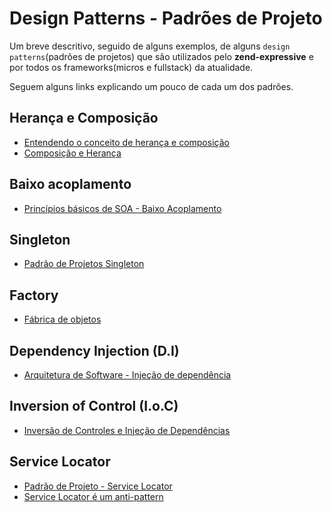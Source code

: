 # Design Patterns - Padrões de Projeto
Um breve descritivo, seguido de alguns exemplos, de alguns `design patterns`(padrões de projetos) que são utilizados pelo __zend-expressive__ e por todos os frameworks(micros e fullstack) da atualidade.

Seguem alguns links explicando um pouco de cada um dos padrões.

## Herança e Composição 
* [Entendendo o conceito de herança e composição](http://www.devmedia.com.br/entendendo-o-conceito-de-heranca-e-composicao/25456)
* [Composição e Herança](http://www.aprendajavafacil.com.br/portal/index.php/artigos/sobre-o-java/construcao-de-programas/composicao-e-heranca)

## Baixo acoplamento
* [Princípios básicos de SOA - Baixo Acoplamento](http://sensedia.com/blog/soa/principios-basicos-de-soa-baixo-acoplamento/)

## Singleton
* [Padrão de Projetos Singleton](http://pt.slideshare.net/wendelmoreira/padro-de-padrao-singleton)

## Factory
* [Fábrica de objetos](https://brizeno.wordpress.com/category/padroes-de-projeto/factory-method/)

## Dependency Injection (D.I)
* [Arquitetura de Software - Injeção de dependência](https://felipelucioquirino.wordpress.com/2012/07/16/arquitetura-de-software-injecao-de-dependencia/)

## Inversion of Control (I.o.C)
* [Inversão de Controles e Injeção de Dependências](http://www.princiweb.com.br/blog/programacao/design-patterns/inversao-de-controle-ioc-e-injecao-de-dependencia-di-no-csharp-desacoplando-sua-aplicacao-e-facilitando-seus-testes.html)

## Service Locator
* [Padrão de Projeto - Service Locator](https://felipelucioquirino.wordpress.com/2012/07/17/padrao-de-projeto-service-locator/)
* [Service Locator é um anti-pattern](http://phpsp.org.br/service-locator-e-um-anti-pattern/)
